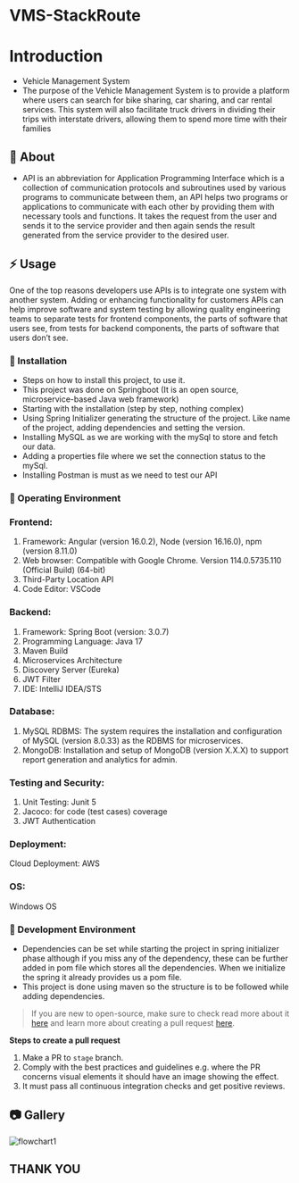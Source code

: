 # VMS-StackRoute
# Introduction
- Vehicle Management System
- The purpose of the Vehicle Management System is to provide a platform where users can search for bike 
sharing, car sharing, and car rental services. This system will also facilitate truck drivers in dividing their 
trips with interstate drivers, allowing them to spend more time with their families


##  :beginner: About
- API is an abbreviation for Application Programming Interface which is a collection of communication protocols and subroutines used by various programs to
communicate between them, an API helps two programs or applications to communicate with each other by providing them with necessary tools and functions.
It takes the request from the user and sends it to the service provider and then again sends the result generated from the service provider to the desired user.


## :zap: Usage
One of the top reasons developers use APIs is to integrate one system with another system.
Adding or enhancing functionality for customers
APIs can help improve software and system testing by allowing quality engineering teams to separate tests for frontend components, the parts of software that users see, from tests for backend components, the parts of software that users don’t see.

###  :electric_plug: Installation
- Steps on how to install this project, to use it.
- This project was done on Springboot (It is an open source, microservice-based Java web framework)
- Starting with the installation (step by step, nothing complex)
- Using Spring Initializer generating the structure of the project. Like name of the project, adding dependencies and setting the version.
- Installing MySQL as we are working with the mySql to store and fetch our data.
- Adding a properties file where we set the connection status to the mySql.
- Installing Postman is must as we need to test our API


### :notebook: Operating Environment
### Frontend:
1. Framework: Angular (version 16.0.2), Node (version 16.16.0), npm (version 8.11.0)
2. Web browser: Compatible with Google Chrome. Version 114.0.5735.110 (Official Build) (64-bit)
3. Third-Party Location API
4. Code Editor: VSCode
### Backend:
1. Framework: Spring Boot (version: 3.0.7)
2. Programming Language: Java 17
3. Maven Build
4. Microservices Architecture
5. Discovery Server (Eureka)
6. JWT Filter
7. IDE: IntelliJ IDEA/STS
### Database:
1. MySQL RDBMS: The system requires the installation and configuration of MySQL (version 8.0.33) as the RDBMS for microservices.
2. MongoDB: Installation and setup of MongoDB (version X.X.X) to support report generation and analytics for admin.
### Testing and Security:
1. Unit Testing: Junit 5
2. Jacoco: for code (test cases) coverage
3. JWT Authentication
### Deployment:
Cloud Deployment: AWS
### OS:
Windows OS

###  :nut_and_bolt: Development Environment
- Dependencies can be set while starting the project in spring initializer phase although if you miss any of the dependency, these can be further added in pom file which stores all the dependencies. When we initialize the spring it already provides us a pom file.
- This project is done using maven so the structure is to be followed while adding dependencies.


 > If you are new to open-source, make sure to check read more about it [here](https://www.digitalocean.com/community/tutorial_series/an-introduction-to-open-source) and learn more about creating a pull request [here](https://www.digitalocean.com/community/tutorials/how-to-create-a-pull-request-on-github).



**Steps to create a pull request**

1. Make a PR to `stage` branch.
2. Comply with the best practices and guidelines e.g. where the PR concerns visual elements it should have an image showing the effect.
3. It must pass all continuous integration checks and get positive reviews.



##  :camera: Gallery
![flowchart1](https://github.com/AnkitJava17/VehicleManagementSystem/assets/136456814/0f0825e0-cc0a-446a-9062-c970975a938a)



## THANK YOU
